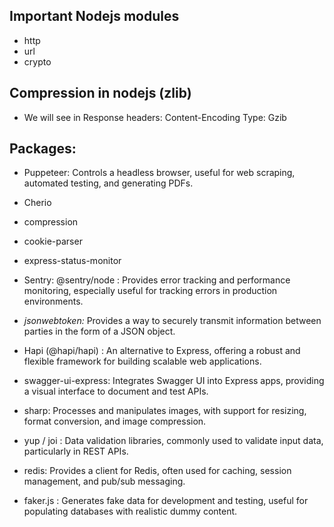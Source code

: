 
## Important Nodejs modules
- http
- url
- crypto


## Compression in nodejs (zlib)
- We will see in Response headers: Content-Encoding Type: Gzib


## Packages: 
- Puppeteer: Controls a headless browser, useful for web scraping, automated testing, and generating PDFs.

- Cherio
- compression
- cookie-parser
- express-status-monitor

- Sentry: @sentry/node : Provides error tracking and performance monitoring, especially useful for tracking errors in production environments.

- *jsonwebtoken:* Provides a way to securely transmit information between parties in the form of a JSON object.

- Hapi (@hapi/hapi) : An alternative to Express, offering a robust and flexible framework for building scalable web applications.

- swagger-ui-express: Integrates Swagger UI into Express apps, providing a visual interface to document and test APIs.

- sharp: Processes and manipulates images, with support for resizing, format conversion, and image compression.

- yup / joi :  Data validation libraries, commonly used to validate input data, particularly in REST APIs.

- redis:  Provides a client for Redis, often used for caching, session management, and pub/sub messaging.

- faker.js : Generates fake data for development and testing, useful for populating databases with realistic dummy content.

